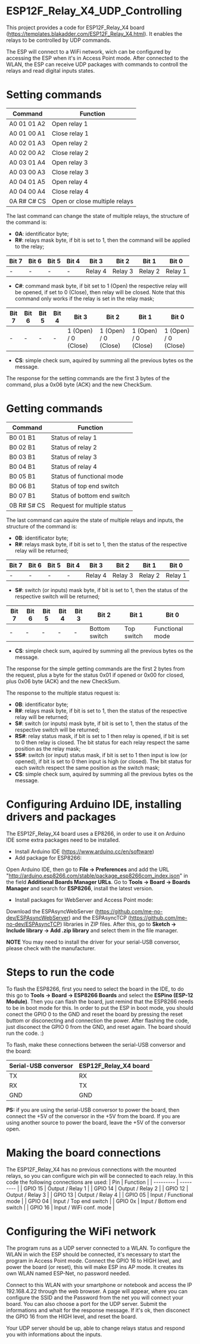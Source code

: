 # ESP12F_Relay_X4_UDP_Controlling
This project provides a code for ESP12F_Relay_X4 board (https://templates.blakadder.com/ESP12F_Relay_X4.html). It enables the relays to be controlled by UDP commands.

The ESP will connect to a WiFi network, wich can be configured by accessing the ESP when it's in Access Point mode. After connected to the WLAN, the ESP can receive UDP packages with commands to controll the relays and read digital inputs states.

# Setting commands
| Command  |  Function  |
| --------- | --------- |
|  A0 01 01 A2 |  Open relay 1 |
|  A0 01 00 A1 |  Close relay 1 |
|  A0 02 01 A3 |  Open relay 2 |
|  A0 02 00 A2 |  Close relay 2 |
|  A0 03 01 A4 |  Open relay 3 |
|  A0 03 00 A3 |  Close relay 3 |
|  A0 04 01 A5 |  Open relay 4 |
|  A0 04 00 A4 |  Close relay 4 |
|  0A R# C# CS |  Open or close multiple relays |

The last command can change the state of multiple relays, the structure of the command is:
- **0A**: identificator byte;
- **R#**: relays mask byte, if bit is set to 1, then the command will be applied to the relay;


| Bit 7 | Bit 6 | Bit 5 | Bit 4 | Bit 3 | Bit 2 | Bit 1 | Bit 0 |
| ----- | ----- | ----- | ----- | ----- | ----- | ----- | ----- |
| - | - | - | - | Relay 4 | Relay 3 | Relay 2 | Relay 1 |

- **C#**: command mask byte, if bit set to 1 (Open) the respective relay will be opened, if set to 0 (Close), then relay will be closed. Note that this command only works if the relay is set in the relay mask;

| Bit 7 | Bit 6 | Bit 5 | Bit 4 | Bit 3 | Bit 2 | Bit 1 | Bit 0 |
| ----- | ----- | ----- | ----- | ----- | ----- | ----- | ----- |
| - | - | - | - | 1 (Open) / 0 (Close) | 1 (Open) / 0 (Close) | 1 (Open) / 0 (Close) | 1 (Open) / 0 (Close) |

- **CS**: simple check sum, aquired by summing all the previous bytes os the message.

The response for the setting commands are the first 3 bytes of the command, plus a 0x06 byte (ACK) and the new CheckSum.

# Getting commands
| Command  |  Function  |
| --------- | --------- |
|  B0 01 B1 |  Status of relay 1 |
|  B0 02 B1 |  Status of relay 2 |
|  B0 03 B1 |  Status of relay 3 |
|  B0 04 B1 |  Status of relay 4 |
|  B0 05 B1 |  Status of functional mode |
|  B0 06 B1 |  Status of top end switch |
|  B0 07 B1 |  Status of bottom end switch |
|  0B R# S# CS |  Request for multiple status |

The last command can aquire the state of multiple relays and inputs, the structure of the command is:
- **0B**: identificator byte;
- **R#**: relays mask byte, if bit is set to 1, then the status of the respective relay will be returned;

| Bit 7 | Bit 6 | Bit 5 | Bit 4 | Bit 3 | Bit 2 | Bit 1 | Bit 0 |
| ----- | ----- | ----- | ----- | ----- | ----- | ----- | ----- |
| - | - | - | - | Relay 4 | Relay 3 | Relay 2 | Relay 1 |

- **S#**: switch (or inputs) mask byte, if bit is set to 1, then the status of the respective switch will be returned;

| Bit 7 | Bit 6 | Bit 5 | Bit 4 | Bit 3 | Bit 2 | Bit 1 | Bit 0 |
| ----- | ----- | ----- | ----- | ----- | ----- | ----- | ----- |
| - | - | - | - | - | Bottom switch | Top switch | Functional mode |

- **CS**: simple check sum, aquired by summing all the previous bytes os the message.

The response for the simple getting commands are the first 2 bytes from the request, plus a byte for the status 0x01 if opened or 0x00 for closed, plus 0x06 byte (ACK) and the new CheckSum.

The response to the multiple status request is:
- **0B**: identificator byte;
- **R#**: relays mask byte, if bit is set to 1, then the status of the respective relay will be returned;
- **S#**: switch (or inputs) mask byte, if bit is set to 1, then the status of the respective switch will be returned;
- **RS#**: relay status mask, if bit is set to 1 then relay is opened, if bit is set to 0 then relay is closed. The bit status for each relay respect the same position as the relay mask;
- **SS#**: switch (or input) status mask, if bit is set to 1 then input is low (or opened), if bit is set to 0 then input is high (or closed). The bit status for each switch respect the same position as the switch mask;
- **CS**: simple check sum, aquired by summing all the previous bytes os the message.

# Configuring Arduino IDE, installing drivers and packages

The ESP12F_Relay_X4 board uses a EP8266, in order to use it on Arduino IDE some extra packages need to be installed.
- Install Arduino IDE (https://www.arduino.cc/en/software)
- Add package for ESP8266:

Open Arduino IDE, then go to **File -> Preferences** and add the URL "http://arduino.esp8266.com/stable/package_esp8266com_index.json" in the field **Additional Boards Manager URLs**. Go to **Tools -> Board -> Boards Manager** and search for **ESP8266**, install the latest version.
- Install packages for WebServer and Access Point mode:

Download the ESPAsyncWebServer (https://github.com/me-no-dev/ESPAsyncWebServer) and the ESPAsyncTCP (https://github.com/me-no-dev/ESPAsyncTCP) libraries in ZIP files. After this, go to **Sketch -> Include library -> Add .zip library** and select them in the file manager.

**NOTE**
You may need to install the driver for your serial-USB conversor, please check with the manufacturer.

# Steps to run the code

To flash the ESP8266, first you need to select the board in the IDE, to do this go to **Tools -> Board -> ESP8266 Boards** and select the **ESPino (ESP-12 Module)**.
Then you can flash the board, just remind that the ESP8266 needs to be in boot mode for this. In order to put the ESP in boot mode, you should conect the GPIO 0 to the GND and reset the board by pressing the reset buttom or disconecting and connection the power. After flashing the code, just disconect the GPIO 0 from the GND, and reset again. The board should run the code. :)

To flash, make these connections between the serial-USB conversor and the board:

| Serial-USB conversor | ESP12F_Relay_X4 board |
| --------- | --------- |
|  TX  |  RX  |
|  RX  |  TX  |
|  GND  |  GND  |

**PS:** if you are using the serial-USB conversor to power the board, then connect the +5V of the conversor in the +5V from the board. If you are using another source to power the board, leave the +5V of the conversor open.

# Making the board connections

The ESP12F_Relay_X4 has no previous connections with the mounted relays, so you can configure wich pin will be connected to each relay. In this code the following connections are used:
| Pin | Function |
| --------- | --------- |
|  GPIO 15  |  Output / Relay 1  |
|  GPIO 14  |  Output / Relay 2  |
|  GPIO 12  |  Output / Relay 3  |
|  GPIO 13  |  Output / Relay 4  |
|  GPIO 05  |  Input / Functional mode  |
|  GPIO 04  |  Input / Top end switch  |
|  GPIO 0x  |  Input / Bottom end switch  |
|  GPIO 16  |  Input / WiFi conf. mode  |

# Configuring the WiFi network

The program runs as a UDP server connected to a WLAN. To configure the WLAN in wich the ESP should be connected, it's necessary to start the program in Access Point mode. 
Connect the GPIO 16 to HIGH level, and power the board (or reset), this will make ESP ins AP mode. It creates its own WLAN named ESP-Net, no password needed.

Connect to this WLAN with your smartphone or notebook and access the IP 192.168.4.22 through the web browser. A page will appear, where you can configure the SSID and the Password from the net you will connect your board. You can also choose a port for the UDP server. Submit the informations and whait for the response message. If it's ok, then disconect the GPIO 16 from the HIGH level, and reset the board.

Your UDP server should be up, able to change relays status and respond you with informations about the inputs.


